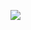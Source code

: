![](https://user-images.githubusercontent.com/18028372/105030189-baefdf80-5a53-11eb-8bc4-05a0b1f099f6.png)
